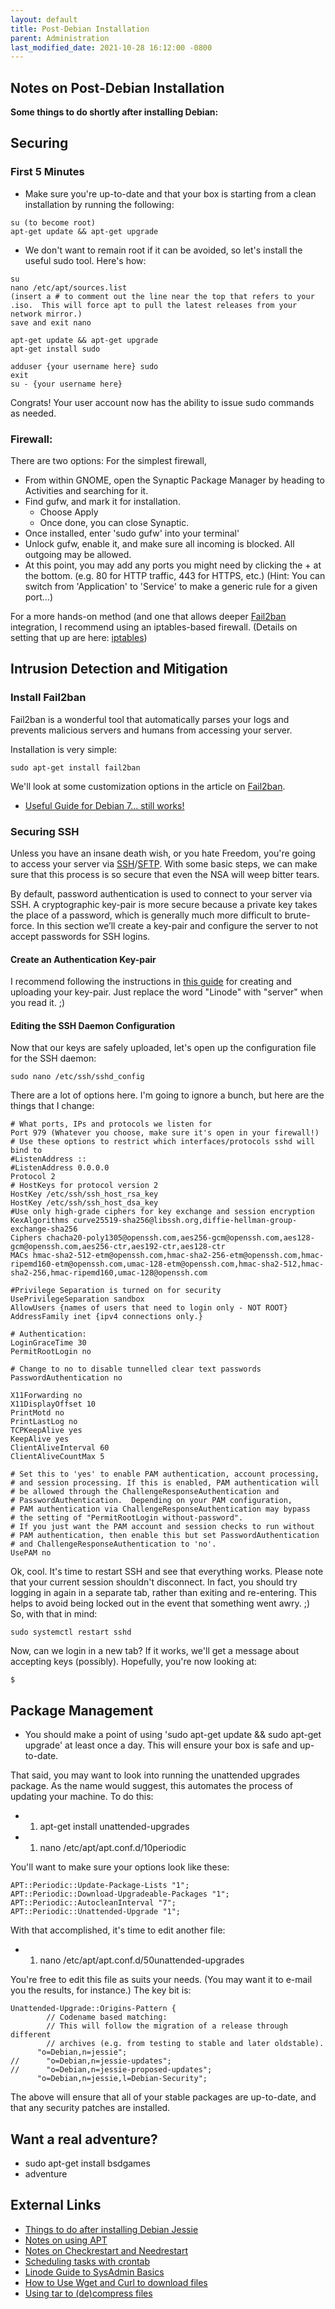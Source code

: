 ```yaml
---
layout: default
title: Post-Debian Installation
parent: Administration
last_modified_date: 2021-10-28 16:12:00 -0800
---
```


## Notes on Post-Debian Installation

**Some things to do shortly after installing Debian:**

Securing
--------

### First 5 Minutes

-   Make sure you're up-to-date and that your box is starting from a clean installation by running the following:

<!-- -->

    su (to become root)
    apt-get update && apt-get upgrade

-   We don't want to remain root if it can be avoided, so let's install the useful sudo tool. Here's how:

<!-- -->

    su
    nano /etc/apt/sources.list
    (insert a # to comment out the line near the top that refers to your .iso.  This will force apt to pull the latest releases from your network mirror.)
    save and exit nano

    apt-get update && apt-get upgrade
    apt-get install sudo

    adduser {your username here} sudo
    exit
    su - {your username here}

Congrats! Your user account now has the ability to issue sudo commands as needed.

### Firewall:

There are two options:
For the simplest firewall,

-   From within GNOME, open the Synaptic Package Manager by heading to Activities and searching for it.
-   Find gufw, and mark it for installation.
    -   Choose Apply
    -   Once done, you can close Synaptic.
-   Once installed, enter 'sudo gufw' into your terminal'
-   Unlock gufw, enable it, and make sure all incoming is blocked. All outgoing may be allowed.
-   At this point, you may add any ports you might need by clicking the + at the bottom. (e.g. 80 for HTTP traffic, 443 for HTTPS, etc.) (Hint: You can switch from 'Application' to 'Service' to make a generic rule for a given port...)

For a more hands-on method (and one that allows deeper [Fail2ban](../Fail2ban "wikilink") integration, I recommend using an iptables-based firewall. (Details on setting that up are here: [iptables](../iptables "wikilink"))

Intrusion Detection and Mitigation
----------------------------------

### Install Fail2ban

Fail2ban is a wonderful tool that automatically parses your logs and prevents malicious servers and humans from accessing your server.

Installation is very simple:

    sudo apt-get install fail2ban

We'll look at some customization options in the article on [Fail2ban](../Fail2ban "wikilink").

-   [Useful Guide for Debian 7... still works!](https://www.digitalocean.com/community/tutorials/how-to-protect-ssh-with-fail2ban-on-debian-7)

### Securing SSH

Unless you have an insane death wish, or you hate Freedom, you're going to access your server via [SSH](SSH "wikilink")/[SFTP](SFTP "wikilink"). With some basic steps, we can make sure that this process is so secure that even the NSA will weep bitter tears.

By default, password authentication is used to connect to your server via SSH. A cryptographic key-pair is more secure because a private key takes the place of a password, which is generally much more difficult to brute-force. In this section we’ll create a key-pair and configure the server to not accept passwords for SSH logins.

#### Create an Authentication Key-pair

I recommend following the instructions in [this guide](https://www.linode.com/docs/security/securing-your-server#create-an-authentication-key-pair) for creating and uploading your key-pair. Just replace the word "Linode" with "server" when you read it. ;)

#### Editing the SSH Daemon Configuration

Now that our keys are safely uploaded, let's open up the configuration file for the SSH daemon:

    sudo nano /etc/ssh/sshd_config

There are a lot of options here. I'm going to ignore a bunch, but here are the things that I change:

    # What ports, IPs and protocols we listen for
    Port 979 (Whatever you choose, make sure it's open in your firewall!)
    # Use these options to restrict which interfaces/protocols sshd will bind to
    #ListenAddress ::
    #ListenAddress 0.0.0.0
    Protocol 2
    # HostKeys for protocol version 2
    HostKey /etc/ssh/ssh_host_rsa_key
    HostKey /etc/ssh/ssh_host_dsa_key
    #Use only high-grade ciphers for key exchange and session encryption
    KexAlgorithms curve25519-sha256@libssh.org,diffie-hellman-group-exchange-sha256
    Ciphers chacha20-poly1305@openssh.com,aes256-gcm@openssh.com,aes128-gcm@openssh.com,aes256-ctr,aes192-ctr,aes128-ctr
    MACs hmac-sha2-512-etm@openssh.com,hmac-sha2-256-etm@openssh.com,hmac-ripemd160-etm@openssh.com,umac-128-etm@openssh.com,hmac-sha2-512,hmac-sha2-256,hmac-ripemd160,umac-128@openssh.com

    #Privilege Separation is turned on for security
    UsePrivilegeSeparation sandbox
    AllowUsers {names of users that need to login only - NOT ROOT}
    AddressFamily inet {ipv4 connections only.}

    # Authentication:
    LoginGraceTime 30
    PermitRootLogin no

    # Change to no to disable tunnelled clear text passwords
    PasswordAuthentication no

    X11Forwarding no
    X11DisplayOffset 10
    PrintMotd no
    PrintLastLog no
    TCPKeepAlive yes
    KeepAlive yes
    ClientAliveInterval 60
    ClientAliveCountMax 5

    # Set this to 'yes' to enable PAM authentication, account processing,
    # and session processing. If this is enabled, PAM authentication will
    # be allowed through the ChallengeResponseAuthentication and
    # PasswordAuthentication.  Depending on your PAM configuration,
    # PAM authentication via ChallengeResponseAuthentication may bypass
    # the setting of "PermitRootLogin without-password".
    # If you just want the PAM account and session checks to run without
    # PAM authentication, then enable this but set PasswordAuthentication
    # and ChallengeResponseAuthentication to 'no'.
    UsePAM no

Ok, cool. It's time to restart SSH and see that everything works. Please note that your current session shouldn't disconnect. In fact, you should try logging in again in a separate tab, rather than exiting and re-entering. This helps to avoid being locked out in the event that something went awry. ;) So, with that in mind:

    sudo systemctl restart sshd

Now, can we login in a new tab? If it works, we'll get a message about accepting keys (possibly). Hopefully, you're now looking at:

    $

Package Management
------------------

-   You should make a point of using 'sudo apt-get update && sudo apt-get upgrade' at least once a day. This will ensure your box is safe and up-to-date.

That said, you may want to look into running the unattended upgrades package. As the name would suggest, this automates the process of updating your machine. To do this:

-   1.  apt-get install unattended-upgrades
-   1.  nano /etc/apt/apt.conf.d/10periodic

You'll want to make sure your options look like these:

    APT::Periodic::Update-Package-Lists "1";
    APT::Periodic::Download-Upgradeable-Packages "1";
    APT::Periodic::AutocleanInterval "7";
    APT::Periodic::Unattended-Upgrade "1";

With that accomplished, it's time to edit another file:

-   1.  nano /etc/apt/apt.conf.d/50unattended-upgrades

You're free to edit this file as suits your needs. (You may want it to e-mail you the results, for instance.) The key bit is:

    Unattended-Upgrade::Origins-Pattern {
            // Codename based matching:
            // This will follow the migration of a release through different
            // archives (e.g. from testing to stable and later oldstable).
          "o=Debian,n=jessie";
    //      "o=Debian,n=jessie-updates";
    //      "o=Debian,n=jessie-proposed-updates";
          "o=Debian,n=jessie,l=Debian-Security";

The above will ensure that all of your stable packages are up-to-date, and that any security patches are installed.

Want a real adventure?
----------------------

-   sudo apt-get install bsdgames
-   adventure

External Links
--------------

-   [Things to do after installing Debian Jessie](http://www.dailylinuxnews.com/blog/2014/09/things-to-do-after-installing-debian-jessie/)
-   [Notes on using APT](https://www.debian.org/doc/manuals/debian-faq/ch-uptodate.en.html)
-   [Notes on Checkrestart and Needrestart](https://gehrcke.de/2014/06/good-to-know-checkrestart-from-debian-goodies/)
-   [Scheduling tasks with crontab](http://code.tutsplus.com/tutorials/scheduling-tasks-with-cron-jobs--net-8800)
-   [Linode Guide to SysAdmin Basics](https://www.linode.com/docs/tools-reference/linux-system-administration-basics)
-   [How to Use Wget and Curl to download files](http://www.thegeekstuff.com/2012/07/wget-curl/)
-   [Using tar to (de)compress files](http://www.linfo.org/tar.html)